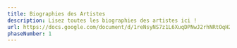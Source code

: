 ```yaml
---
title: Biographies des Artistes
description: Lisez toutes les biographies des artistes ici !
url: https://docs.google.com/document/d/1reNsyNS7z1L6XuqDPNwJ2rhNRtOqH2dXxfcoHPu506o/edit?usp=sharing
phaseNumber: 1
---
```


